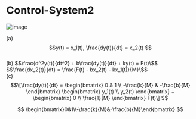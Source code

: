 # Control-System2

![image](https://github.com/kangjunhyeong/Control-System2/assets/144297425/8f267e3b-914d-4cf6-a368-44924af004a9)  


(a) $$y(t) = x_1(t), \frac{dy(t)}{dt} = x_2(t) $$  
(b) $$\frac{d^2y(t)}{dt^2} + b\frac{dy(t)}{dt} + ky(t) = F(t)\$$  
$$\frac{dx_2(t)}{dt} = \frac{F(t) - bx_2(t) - kx_1(t)}{M}\$$  
(c) $$\[\frac{dy(t)}{dt} = \begin{bmatrix} 0 & 1 \\ -\frac{k}{M} & -\frac{b}{M} \end{bmatrix} \begin{bmatrix} y_1(t) \\ y_2(t) \end{bmatrix} + \begin{bmatrix} 0 \\ \frac{1}{M} \end{bmatrix} F(t)\]
$$

$$
\begin{bmatrix}0&1\\-\frac{k}{M}&-\frac{b}{M}\end{bmatrix} 
$$

